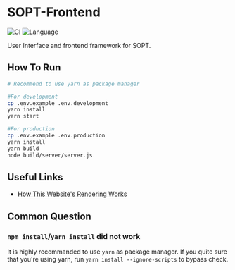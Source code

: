 # SOPT-Frontend

![CI](https://github.com/NJUPT-NYR/SOPT-Frontend/workflows/CI/badge.svg) ![Language](https://img.shields.io/badge/language-typescript-blue.svg?label=language)

User Interface and frontend framework for SOPT.

## How To Run

```sh
# Recommend to use yarn as package manager

#For development
cp .env.example .env.development
yarn install
yarn start

#For production
cp .env.example .env.production
yarn install
yarn build
node build/server/server.js
```

## Useful Links

- [How This Website's Rendering Works](https://zhuanlan.zhihu.com/p/350560826)

## Common Question

### `npm install`/`yarn install` did not work

It is highly recommanded to use `yarn` as package manager. If you quite sure that you're using yarn, run `yarn install --ignore-scripts` to bypass check.
